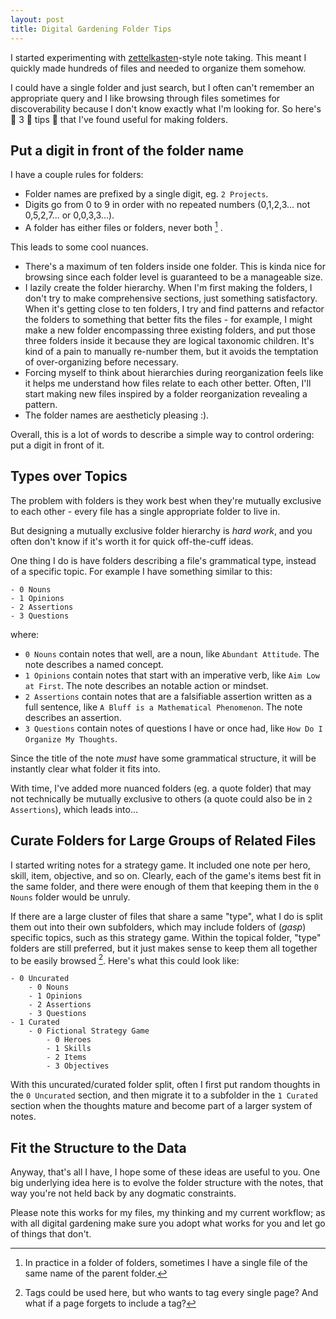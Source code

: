 ```yaml
---
layout: post
title: Digital Gardening Folder Tips
---
```


I started experimenting with  [zettelkasten](https://en.wikipedia.org/wiki/Zettelkasten)-style note taking. This meant I quickly made hundreds of files and needed to organize them somehow. 

I could have a single folder and just search, but I often can't remember an appropriate query and I like browsing through files sometimes for discoverability because I don't know exactly what I'm looking for.  So here's 👏 3 👏 tips 👏 that I've found useful for making folders.

## Put a digit in front of the folder name
I have a couple rules for folders:
- Folder names are prefixed by a single digit, eg. `2 Projects`.
- Digits go from 0 to 9 in order with no repeated numbers (0,1,2,3... not 0,5,2,7... or 0,0,3,3...).
- A folder has either files or folders, never both [^1] .

This leads to some cool nuances.

- There's a maximum of ten folders inside one folder. This is kinda nice for browsing since each folder level is guaranteed to be a manageable size.
- I lazily create the folder hierarchy. When I'm first making the folders, I don't try to make comprehensive sections, just something satisfactory. When it's getting close to ten folders, I try and find patterns and refactor the folders to something that better fits the files - for example, I might make a new folder encompassing three existing folders, and put those three folders inside it because they are logical taxonomic children. It's kind of a pain to manually re-number them, but it avoids the temptation of over-organizing before necessary.
- Forcing myself to think about hierarchies during reorganization feels like it helps me understand how files relate to each other better. Often, I'll start making new files inspired by a folder reorganization revealing a pattern.
- The folder names are aestheticly pleasing :).

Overall, this is a lot of words to describe a simple way to control ordering: put a digit in front of it.

## Types over Topics
The problem with folders is they work best when they're mutually exclusive to each other - every file has a single appropriate folder to live in.

But designing a mutually exclusive folder hierarchy is *hard work*, and you often don't know if it's worth it for quick off-the-cuff ideas.

One thing I do is have folders describing a file's grammatical type, instead of a specific topic. For example I have something similar to this:

```
- 0 Nouns
- 1 Opinions
- 2 Assertions
- 3 Questions
```

where:
- `0 Nouns` contain notes that well, are a noun, like `Abundant Attitude`. The note describes a named concept.
- `1 Opinions` contain notes that start with an imperative verb, like `Aim Low at First`. The note describes an notable action or mindset.
- `2 Assertions` contain notes that are a falsifiable assertion written as a full sentence, like `A Bluff is a Mathematical Phenomenon`. The note describes an assertion.
- `3 Questions` contain notes of questions I have or once had, like `How Do I Organize My Thoughts`.

Since the title of the note *must* have some grammatical structure, it will be instantly clear what folder it fits into. 

With time, I've added more nuanced folders (eg. a quote folder) that may not technically be mutually exclusive to others (a quote could also be in `2 Assertions`), which leads into...

## Curate Folders for Large Groups of Related Files
I started writing notes for a strategy game. It included one note per hero, skill, item, objective, and so on. Clearly, each of the game's items best fit in the same folder, and there were enough of them that keeping them in the `0 Nouns` folder would be unruly.

If there are a large cluster of files that share a same "type", what I do is split them out into their own subfolders, which may include folders of (*gasp*) specific topics, such as this strategy game. Within the topical folder, "type" folders are still preferred, but it just makes sense to keep them all together to be easily browsed [^2]. Here's what this could look like:

```
- 0 Uncurated
	- 0 Nouns
	- 1 Opinions
	- 2 Assertions
	- 3 Questions
- 1 Curated
	- 0 Fictional Strategy Game
		- 0 Heroes
		- 1 Skills
		- 2 Items
		- 3 Objectives
```


With this uncurated/curated folder split, often I first put random thoughts in the `0 Uncurated` section, and then migrate it to a subfolder in the `1 Curated` section when the thoughts mature and become part of a larger system of notes.

## Fit the Structure to the Data
Anyway, that's all I have, I hope some of these ideas are useful to you. One big underlying idea here is to evolve the folder structure with the notes, that way you're not held back by any dogmatic constraints.

Please note this works for my files, my thinking and my current workflow; as with all digital gardening make sure you adopt what works for you and let go of things that don't.



[^1]: In practice in a folder of folders, sometimes I have a single file of the same name of the parent folder.
[^2]: Tags could be used here, but who wants to tag every single page? And what if a page forgets to include a tag?

